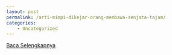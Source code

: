 ```yaml
---
layout: post
permalink: /arti-mimpi-dikejar-orang-membawa-senjata-tajam/
categories:
    - Uncategorized
---
```


[Baca Selengkapnya](/06)